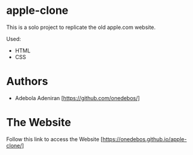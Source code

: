 # apple-clone
This is a solo project to replicate the old apple.com website.

Used:
- HTML
- CSS

# Authors
- Adebola Adeniran  [https://github.com/onedebos/]


# The Website
Follow this link to access the Website 
[https://onedebos.github.io/apple-clone/]

